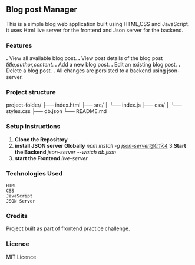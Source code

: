 ## Blog post Manager
This is a simple blog web application built using HTML,CSS and JavaScript. it uses Html live server for the frontend and Json server for the backend.

### Features
**.** View all available blog post.
**.** View post details of the blog post *title,author,content*.
**.** Add a new blog post.
**.** Edit an existing blog post.
**.** Delete a blog post.
**.** All changes are persisted to a backend using json-server.

### Project structure

project-folder/
├── index.html
├── src/
│   └── index.js
├── css/
│   └── styles.css
├── db.json
└── README.md

### Setup instructions
1. **Clone the Repository**
2. **install JSON server Globally**
   *npm install -g json-server@0.17.4*
3.**Start the Backend**
   *json-server --watch db.json*
4. **start the Frontend**
    *live-server*

### Technologies Used
    HTML
    CSS
    JavaScript
    JSON Server

### Credits
Project built as part of frontend practice challenge.

### Licence
MIT Licence
